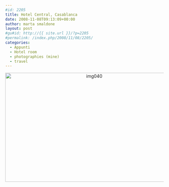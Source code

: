```yaml
---
#id: 2205
title: Hotel Central, Casablanca
date: 2008-11-08T09:13:09+00:00
author: marta smaldone
layout: post
#gu#id: http://{{ site.url }}/?p=2205
#permalink: /index.php/2008/11/08/2205/
categories:
  - Appunti
  - Hotel room
  - photographies (mine)
  - travel
---
```

<p style="text-align: center;">
  <img class="aligncenter wp-image-3460" src="{{ site.url }}/images/uploads/2008/11/img040.jpg" alt="img040" width="550" height="347" srcset="{{ site.url }}/images/uploads/2008/11/img040.jpg 650w, {{ site.url }}/images/uploads/2008/11/img040-300x189.jpg 300w" sizes="(max-width: 550px) 100vw, 550px" />
</p>